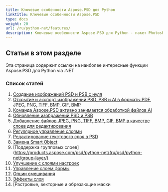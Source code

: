 ```yaml
---
title: Ключевые особенности Aspose.PSD для Python
linktitle: Ключевые особенности Aspose.PSD
type: docs
weight: 20
url: /ru/python-net/features/
description: Ключевые особенности Aspose.PSD для Python - пакет Photoshop и Illustrator для Python
---
```


## **Статьи в этом разделе**
Эта страница содержит ссылки на наиболее интересные функции Aspose.PSD для Python via .NET

### **Список статей**
  1. [Создание изображений PSD и PSB с нуля](ru/psd/python-net/create-psd-psb-images-from-scratch/)
  1. [Открытие и экспорт изображений PSD, PSB и AI в форматы PDF, JPEG, PNG, TIFF, BMP, GIF, BMP](ru/psd/python-net/open-export-psd-psb-ai-images-to-pdf-jpeg-png-tiff-bmp-gif-bmp/)
  1. [Команда Aspose.PSD активно занимается обработкой файлов AI](https://products.aspose.com/psd/python-net/ai-file-manipulation/)
  1. [Обновление изображений PSD и PSB](https://products.aspose.com/psd/python-net/update-psd-psb-files-with-python/)
  1. [Добавление файлов JPEG, PNG, TIFF, BMP, GIF, BMP в качестве слоев для редактирования](https://products.aspose.com/psd/python-net/add-layer-from-file-for-editing/)
  1. [Регулярное управление слоями](ru/psd/python-net/layer-manipulation/)
  1. [Редактирование текстового слоя в PSD](ru/psd/python-net/text-layer-manipulation/)
  1. [Замена Smart Object](ru/psd/python-net/replace-smart-object)
  1. [Поддержка групповых слоев](https://products.aspose.com/psd/python-net/(ru/psd/python-net/group-layer/)
  1. [Улучшение с слоями настроек](ru/psd/python-net/adjustment-layer-enhancement/)
  1. [Управление слоем формы](ru/psd/python-net/psd-shape-layer-manipulation/)
  1. [Опции смешивания](ru/psd/python-net/blending-options/)
  1. [Эффекты слоя](ru/psd/python-net/layer-effects/)
  1. [Растровые, векторные и обрезающие маски
